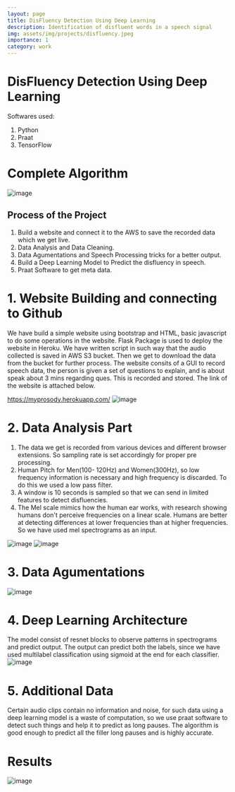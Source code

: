 ```yaml
---
layout: page
title: DisFluency Detection Using Deep Learning
description: Identification of disfluent words in a speech signal
img: assets/img/projects/disfluency.jpeg
importance: 1
category: work
---
```

# DisFluency Detection Using Deep Learning

Softwares used:
1.  Python 
2.  Praat
3.  TensorFlow

# Complete Algorithm 
![image](https://user-images.githubusercontent.com/48018142/163709544-7e40bb40-1b57-42ee-90c9-70397f79e71e.JPG)

## Process of the Project

1.  Build a website and connect it to the AWS to save the recorded data which we get live.
2.  Data Analysis and Data Cleaning.
3.  Data Agumentations and Speech Processing tricks for a better output.
4.  Build a Deep Learning Model to Predict the disfluency in speech.
5.  Praat Software to get meta data.



# 1. Website Building and connecting to Github
We have build a simple website using bootstrap and HTML, basic javascript to do some operations in the website. Flask Package is used to deploy the website in Heroku. We have written script in such way that the audio collected is saved in AWS S3 bucket. Then we get to download the data from the bucket for further process. The website consits of  a GUI to record speech data, the person is given a set of questions to explain, and is about speak about 3 mins regarding ques. This is recorded and stored. 
The link of the website is attached below. 


https://myprosody.herokuapp.com/
![image](https://user-images.githubusercontent.com/48018142/163707254-5e810fcd-d281-41db-a81a-6bb1b35e72f7.png)


# 2. Data Analysis Part

1.  The data we get is recorded from various devices and different browser extensions. So sampling rate is set accordingly for proper pre processing.
2.  Human Pitch for Men(100- 120Hz) and Women(300Hz), so low frequency information is necessary and high frequency is discarded. To do this we used a low pass filter.
3.  A window is 10 seconds is sampled so that we can send in limited features to detect disfluencies.
4.  The Mel scale mimics how the human ear works, with research showing humans don't perceive frequencies on a linear scale. Humans are better at detecting differences at lower frequencies than at higher frequencies. So we have used mel spectrograms as an input.

![image](https://user-images.githubusercontent.com/48018142/163707377-24d26e11-ce0a-4934-90fb-4d64911ea4af.JPG)
![image](https://user-images.githubusercontent.com/48018142/163709124-d00760eb-f70a-4c74-ab29-eb55882fdb7c.JPG)



# 3. Data Agumentations
![image](https://user-images.githubusercontent.com/48018142/163709280-9a2191fa-a436-44d8-b980-4f325bef81cf.JPG)



# 4. Deep Learning Architecture
The model consist of resnet blocks to observe patterns in spectrograms and predict output. The output can predict both the labels, since we have used multilabel classification using sigmoid at the end for each classifier.
![image](https://user-images.githubusercontent.com/48018142/163709308-5bcf16f9-f2b0-4eef-bee3-2151a9f492a4.png)


# 5. Additional Data
Certain audio clips contain no information and noise, for such data using a deep learning model is a waste of computation, so we use praat software to detect such things and help it to predict as long pauses. The algorithm is good enough to predict all the filler long pauses and is highly accurate.


# Results
![image](https://user-images.githubusercontent.com/48018142/163709282-f0ddeffc-2933-4d6b-83a3-c977bcf5e93e.JPG)

